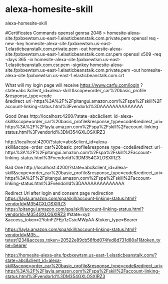 # alexa-homesite-skill
alexa-homesite-skill

#Certificates Commands
openssl genrsa 2048 > homesite-alexa-site.fpxbxewtsm.us-east-1.elasticbeanstalk.com.private.pem
openssl req -new -key homesite-alexa-site.fpxbxewtsm.us-east-1.elasticbeanstalk.com.private.pem -out homesite-alexa-site.fpxbxewtsm.us-east-1.elasticbeanstalk.com.csr.pem
openssl x509 -req -days 365 -in homesite-alexa-site.fpxbxewtsm.us-east-1.elasticbeanstalk.com.csr.pem -signkey homesite-alexa-site.fpxbxewtsm.us-east-1.elasticbeanstalk.com.private.pem -out homesite-alexa-site.fpxbxewtsm.us-east-1.elasticbeanstalk.com.crt

What will my login page will receive
https://www.carfu.com/login
?state=abc
&client_id=alexa-skill
&scope=order_car%20basic_profile
&response_type=code
&redirect_uri=https%3A%2F%2Fpitangui.amazon.com%2Fspa%2Fskill%2Faccount-linking-status.html%3FvendorId%3DAAAAAAAAAAAAAA

Good Ones
http://localhost:4200/?state=abc&client_id=alexa-skill&scope=order_car%20basic_profile&response_type=code&redirect_uri=https%3A%2F%2Flayla.amazon.com%2Fspa%2Fskill%2Faccount-linking-status.html%3FvendorId%3DM354GXLOSXIRZ3

http://localhost:4200/?state=abc&client_id=alexa-skill&scope=order_car%20basic_profile&response_type=code&redirect_uri=https%3A%2F%2Fpitangui.amazon.com%2Fspa%2Fskill%2Faccount-linking-status.html%3FvendorId%3DM354GXLOSXIRZ3

Bad One
http://localhost:4200/?state=abc&client_id=alexa-skill&scope=order_car%20basic_profile&response_type=code&redirect_uri=https%3A%2F%2Fpitangui.amazon.com%2Fspa%2Fskill%2Faccount-linking-status.html%3FvendorId%3DAAAAAAAAAAAAAA

Redirect Url after login and consent page redirection
https://layla.amazon.com/spa/skill/account-linking-status.html?vendorId=M354GXLOSXIRZ3
https://pitangui.amazon.com/spa/skill/account-linking-status.html?vendorId=M354GXLOSXIRZ3
#state=xyz
&access_token=2YotnFZFEjr1zCsicMWpAA
&token_type=Bearer

https://layla.amazon.com/spa/skill/account-linking-status.html?vendorId=M35…tetest1234&access_token=20522e89cb56fbd074fed8d731d80a11&token_type=bearer

https://homesite-alexa-site.fpxbxewtsm.us-east-1.elasticbeanstalk.com/?state=abc&client_id=alexa-skill&scope=order_car%20basic_profile&response_type=code&redirect_uri=https%3A%2F%2Flayla.amazon.com%2Fspa%2Fskill%2Faccount-linking-status.html%3FvendorId%3DM354GXLOSXIRZ3